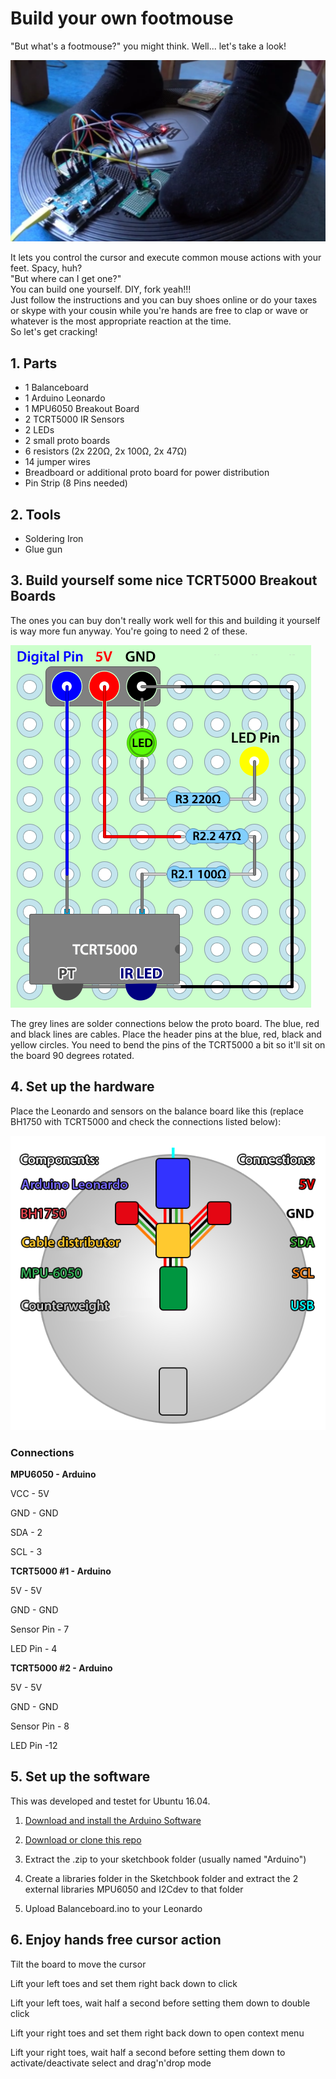 # Build your own footmouse

"But what's a footmouse?" you might think. Well... let's take a look!

![balance board in action](https://github.com/frontsidekante/balanceboard-arduino-footmouse/blob/master/pictures/balanceboard_in_action2.png "balanceboard_in_action2")

It lets you control the cursor and execute common mouse actions with your feet. Spacy, huh? <br>
"But where can I get one?" <br>
You can build one yourself. DIY, fork yeah!!! <br>
Just follow the instructions and you can buy shoes online or do your taxes or skype with your cousin while you're hands are free to clap or wave or whatever is the most appropriate reaction at the time. <br>
So let's get cracking!

## 1. Parts
* 1 Balanceboard
* 1 Arduino Leonardo
* 1 MPU6050 Breakout Board
* 2 TCRT5000 IR Sensors
* 2 LEDs
* 2 small proto boards
* 6 resistors (2x 220Ω, 2x 100Ω, 2x 47Ω)
* 14 jumper wires
* Breadboard or additional proto board for power distribution
* Pin Strip (8 Pins needed)

## 2. Tools
* Soldering Iron
* Glue gun

## 3. Build yourself some nice TCRT5000 Breakout Boards
The ones you can buy don't really work well for this and building it yourself is way more fun anyway. You're going to need 2 of these.

![TCRT5000 Diagram](https://github.com/frontsidekante/balanceboard-arduino-footmouse/blob/master/pictures/BreakoutV2.png "TCRT5000 Diagram")

The grey lines are solder connections below the proto board. The blue, red and black lines are cables. Place the header pins at the blue, red, black and yellow circles. You need to bend the pins of the TCRT5000 a bit so it'll sit on the board 90 degrees rotated.


## 4. Set up the hardware
Place the Leonardo and sensors on the balance board like this (replace BH1750 with TCRT5000 and check the connections listed below):

![alt text](https://github.com/frontsidekante/balanceboard-arduino-footmouse/blob/master/pictures/Hardware_Setup.png "Connection Diagram")

### Connections

**MPU6050 - Arduino**

VCC - 5V

GND - GND

SDA - 2

SCL - 3

**TCRT5000 #1 - Arduino**

5V - 5V

GND - GND

Sensor Pin -  7

LED Pin - 4

**TCRT5000 #2 - Arduino**

5V - 5V

GND - GND

Sensor Pin - 8

LED Pin -12

## 5. Set up the software
This was developed and testet for Ubuntu 16.04. 

1. [Download and install the Arduino Software](https://www.arduino.cc/en/Main/Software)

2. [Download or clone this repo](https://github.com/frontsidekante/balanceboard-arduino-footmouse)

3. Extract the .zip to your sketchbook folder (usually named "Arduino")

4. Create a libraries folder in the Sketchbook folder and extract the 2 external libraries MPU6050 and I2Cdev to that folder

5. Upload Balanceboard.ino to your Leonardo

## 6. Enjoy hands free cursor action
Tilt the board to move the cursor

Lift your left toes and set them right back down to click

Lift your left toes, wait half a second before setting them down to double click

Lift your right toes and set them right back down to open context menu

Lift your right toes, wait half a second before setting them down to activate/deactivate select and drag'n'drop mode
